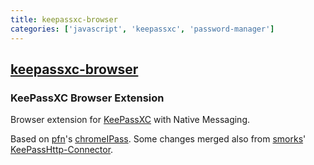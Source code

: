 ```yaml
---
title: keepassxc-browser
categories: ['javascript', 'keepassxc', 'password-manager']
---
```

## [keepassxc-browser](https://github.com/keepassxreboot/keepassxc-browser)

### KeePassXC Browser Extension


Browser extension for [KeePassXC](https://keepassxc.org/) with Native Messaging.

Based on [pfn](https://github.com/pfn)'s [chromeIPass](https://github.com/pfn/passifox).
Some changes merged also from [smorks](https://github.com/smorks)' [KeePassHttp-Connector](https://github.com/smorks/keepasshttp-connector).
